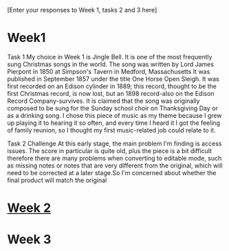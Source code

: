 [Enter your responses to Week 1, tasks 2 and 3 here]

# Week1

Task 1 My choice in Week 1 is Jingle Bell. It is one of the most frequently sung Christmas songs in the world. The song was written by Lord James Pierpont in 1850 at Simpson's Tavern in Medford, Massachusetts It was published in September 1857 under the title One Horse Open Sleigh. It was first recorded on an Edison cylinder in 1889; this record, thought to be the first Christmas record, is now lost, but an 1898 record-also on the Edison Record Company-survives. It is claimed that the song was originally composed to be sung for the Sunday school choir on Thanksgiving Day or as a drinking song. I chose this piece of music as my theme because I grew up playing it to hearing it so often, and every time I heard it I got the feeling of family reunion, so I thought my first music-related job could relate to it.

Task 2 Challenge At this early stage, the main problem I'm finding is access issues. The score in particular is quite old, plus the piece is a bit difficult therefore there are many problems when converting to editable mode, such as missing notes or notes that are very different from the original, which will need to be corrected at a later stage.So I'm concerned about whether the final product will match the original


# <a href="https://github.com/2667162Y/MCA-2024/blob/master/Week2/Week2.html">Week 2</a>

# Week 3
